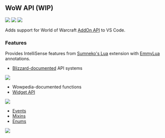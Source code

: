 ## WoW API (WIP)
[![](https://img.shields.io/github/license/Ketho/vscode-wow-api)](https://opensource.org/licenses/MIT)
[![](https://img.shields.io/github/v/release/Ketho/vscode-wow-api)](https://github.com/Ketho/vscode-wow-api/releases)
[![](https://img.shields.io/badge/wow-9.0.2-yellow)](https://github.com/Gethe/wow-ui-source/tree/9.0.2)

Adds support for World of Warcraft [AddOn API](https://wow.gamepedia.com/World_of_Warcraft_API) to VS Code.

### Features
Provides IntelliSense features from [Sumneko's Lua](https://marketplace.visualstudio.com/items?itemName=sumneko.lua) extension with [EmmyLua](https://github.com/EmmyLua) annotations.
* [Blizzard-documented](https://github.com/Gethe/wow-ui-source/tree/live/AddOns/Blizzard_APIDocumentation) API systems

![](https://i.imgur.com/Xm5kGmg.gif)

* Wowpedia-documented functions
* [Widget API](https://wow.gamepedia.com/Widget_API)

![](https://i.imgur.com/00rraRM.gif)

* [Events](https://wow.gamepedia.com/Events)
* [Mixins](https://github.com/Gethe/wow-ui-source/tree/live/FrameXML/ObjectAPI)
* [Enums](https://github.com/Ketho/BlizzardInterfaceResources/blob/live/Resources/LuaEnum.lua)

![](https://i.imgur.com/JSQtQ67.gif)

